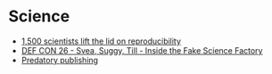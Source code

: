 # Science
- [1,500 scientists lift the lid on reproducibility](https://www.nature.com/news/1-500-scientists-lift-the-lid-on-reproducibility-1.19970)
- [DEF CON 26 - Svea, Suggy, Till - Inside the Fake Science Factory](https://youtu.be/ras_VYgA77Q)
- [Predatory publishing](https://en.m.wikipedia.org/wiki/Predatory_publishing)
